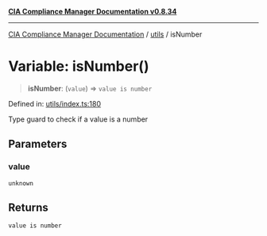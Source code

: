 [**CIA Compliance Manager Documentation v0.8.34**](../../README.md)

***

[CIA Compliance Manager Documentation](../../modules.md) / [utils](../README.md) / isNumber

# Variable: isNumber()

> **isNumber**: (`value`) => `value is number`

Defined in: [utils/index.ts:180](https://github.com/Hack23/cia-compliance-manager/blob/a33140701dae02a85d2f0d957645dda4d2c4da41/src/utils/index.ts#L180)

Type guard to check if a value is a number

## Parameters

### value

`unknown`

## Returns

`value is number`
